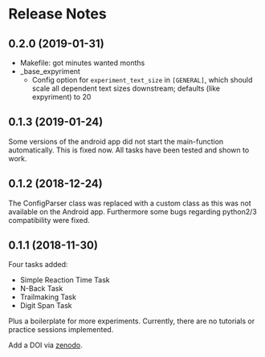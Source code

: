 # Release Notes

## 0.2.0 (2019-01-31)

* Makefile: got minutes wanted months
* _base_expyriment
    - Config option for `experiment_text_size` in `[GENERAL]`, which should scale all dependent text sizes downstream; defaults (like expyriment) to 20

## 0.1.3 (2019-01-24)

Some versions of the android app did not start the main-function automatically. This is fixed now.
All tasks have been tested and shown to work.

## 0.1.2 (2018-12-24)

The ConfigParser class was replaced with a custom class as this was not available on the Android app.
Furthermore some bugs regarding python2/3 compatibility were fixed.

## 0.1.1 (2018-11-30)

Four tasks added:

- Simple Reaction Time Task
- N-Back Task
- Trailmaking Task
- Digit Span Task

Plus a boilerplate for more experiments.
Currently, there are no tutorials or practice sessions implemented.

Add a DOI via [zenodo](https://zenodo.org/).
